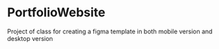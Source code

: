 # PortfolioWebsite
Project of class for creating a figma template in both mobile version and desktop version 

